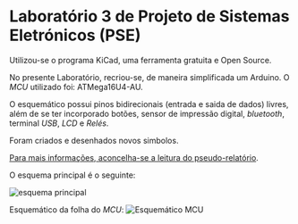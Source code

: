 # Laboratório 3 de Projeto de Sistemas Eletrónicos (PSE)

Utilizou-se o programa KiCad, uma ferramenta gratuita e Open Source.

No presente Laboratório, recriou-se, de maneira simplificada um Arduino. O *MCU* utilizado foi: ATMega16U4-AU.

O esquemático possui pinos bidirecionais (entrada e saida de dados) livres, além de se ter incorporado botões, sensor de impressão digital, *bluetooth*, terminal *USB*, *LCD* e *Relés*.


Foram criados e desenhados novos simbolos.


[Para mais informações, aconcelha-se a leitura do pseudo-relatório](https://github.com/D10G0S1LVA/Trabalhos-Faculdade/blob/main/CTeSP/Projeto%20de%20Sistemas%20Eletr%C3%B3nicos%20(PSE)/Lab3_Diogo_Silva_PSE/Lab3%20Diagramas.pdf).


O esquema principal é o seguinte:

![esquema principal](https://github.com/user-attachments/assets/b9627d83-c763-4da8-b4b2-fced02c98add)


Esquemático da folha do *MCU*:
![Esquemático MCU](https://github.com/user-attachments/assets/6d4f81f2-8640-4513-ae18-2916acf67831)
